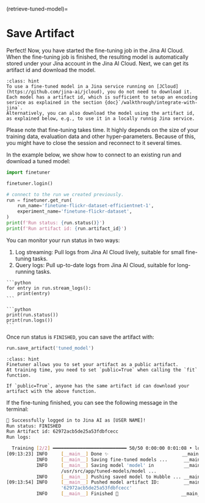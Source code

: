 (retrieve-tuned-model)=
# Save Artifact

Perfect!
Now, you have started the fine-tuning job in the Jina AI Cloud.
When the fine-tuning job is finished, the resulting model is automatically stored under your Jina account in the Jina AI Cloud.
Next, we can get its artifact id and download the model.

```{admonition} Managing fine-tuned models
:class: hint
To use a fine-tuned model in a Jina service running on [JCloud](https://github.com/jina-ai/jcloud), you do not need to download it.
Each model has a artifact id, which is sufficient to setup an encoding serivce as explained in the section {doc}`/walkthrough/integrate-with-jina`.
Alternatively, you can also download the model using the artifact id, as explained below, e.g., to use it in a locally runnig Jina service. 
```

Please note that fine-tuning takes time. It highly depends on the size of your training data, evaluation data and other hyper-parameters.
Because of this, you might have to close the session and reconnect to it several times.

In the example below, we show how to connect to an existing run and download a tuned model:

```python
import finetuner

finetuner.login()

# connect to the run we created previously.
run = finetuner.get_run(
    run_name='finetune-flickr-dataset-efficientnet-1',
    experiment_name='finetune-flickr-dataset',
)
print(f'Run status: {run.status()}')
print(f'Run artifact id: {run.artifact_id}')
```

You can monitor your run status in two ways:

1. Log streaming: Pull logs from Jina AI Cloud lively, suitable for small fine-tuning tasks.
2. Query logs: Pull up-to-date logs from Jina AI Cloud, suitable for long-running tasks.

````{tab} Stream logs
```python
for entry in run.stream_logs():
    print(entry)
```
````
````{tab} Query logs
```python
print(run.status())
print(run.logs())
```
````

Once run status is `FINISHED`, you can save the artifact with:

```python
run.save_artifact('tuned_model')
```

```{admonition} Share artifact with others
:class: hint
Finetuner allows you to set your artifact as a public artifact.
At training time, you need to set `public=True` when calling the `fit` function.

If `public=True`, anyone has the same artifact id can download your artifact with the above function.
```

If the fine-tuning finished,
you can see the following message in the terminal:

```bash
🔐 Successfully logged in to Jina AI as [USER NAME]!
Run status: FINISHED
Run Artifact id: 62972acb5de25a53fdbfcecc
Run logs:

  Training [2/2] ━━━━━━━━━━━━━━━━━━━━━━━━━━━ 50/50 0:00:00 0:01:08 • loss: 0.050
[09:13:23] INFO     [__main__] Done ✨                           __main__.py:214
           INFO     [__main__] Saving fine-tuned models ...      __main__.py:217
           INFO     [__main__] Saving model 'model' in           __main__.py:228
                    /usr/src/app/tuned-models/model ...                         
           INFO     [__main__] Pushing saved model to Hubble ... __main__.py:232
[09:13:54] INFO     [__main__] Pushed model artifact ID:         __main__.py:238
                    '62972acb5de25a53fdbfcecc'                                  
           INFO     [__main__] Finished 🚀                       __main__.py:240```
```
